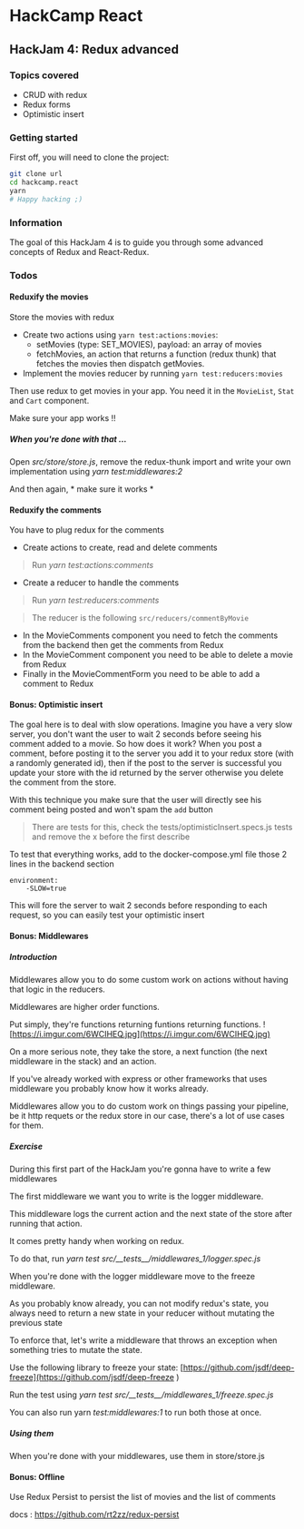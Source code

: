 # HackCamp React

## HackJam 4: Redux advanced

### Topics covered

* CRUD with redux
* Redux forms
* Optimistic insert

### Getting started

First off, you will need to clone the project:
```bash
git clone url
cd hackcamp.react
yarn
# Happy hacking ;)
```

### Information
The goal of this HackJam 4 is to guide you through some advanced concepts of Redux and React-Redux.

### Todos

#### Reduxify the movies

Store the movies with redux
* Create two actions using `yarn test:actions:movies`:
    - setMovies (type: SET_MOVIES), payload: an array of movies
    - fetchMovies, an action that returns a function (redux thunk) that fetches the movies then dispatch getMovies.
* Implement the movies reducer by running `yarn test:reducers:movies`

Then use redux to get movies in your app. You need it in the `MovieList`, `Stat` and `Cart` component.

Make sure your app works !!

##### When you're done with that ...
Open *src/store/store.js*, remove the redux-thunk import and write your own implementation using *yarn test:middlewares:2*

And then again, * make sure it works *

#### Reduxify the comments

You have to plug redux for the comments

* Create actions to create, read and delete comments
> Run *yarn test:actions:comments*
* Create a reducer to handle the comments
> Run *yarn test:reducers:comments*

> The reducer is the following `src/reducers/commentByMovie`

* In the MovieComments component you need to fetch the comments from the backend then get the comments from Redux
* In the MovieComment component you need to be able to delete a movie from Redux
* Finally in the MovieCommentForm you need to be able to add a comment to Redux

#### Bonus: Optimistic insert
The goal here is to deal with slow operations. Imagine you have a very slow server, you don't want the user to wait 2 seconds before seeing his comment added to a movie.
So how does it work? When you post a comment, before posting it to the server you add it to your redux store (with a randomly generated id), then if the post to the server is successful you update your store with the id returned by the server
otherwise you delete the comment from the store.

With this technique you make sure that the user will directly see his comment being posted and won't spam the `add` button

> There are tests for this, check the tests/optimisticInsert.specs.js tests and remove the x before the first describe

To test that everything works, add to the docker-compose.yml file those 2 lines in the backend section

    environment: 
        -SLOW=true

This will fore the server to wait 2 seconds before responding to each request, so you can easily test your optimistic insert

#### Bonus: Middlewares
##### Introduction
Middlewares allow you to do some custom work on actions without having that logic in the reducers.

Middlewares are higher order functions.

Put simply, they're functions returning funtions returning functions.
![https://i.imgur.com/6WCIHEQ.jpg](https://i.imgur.com/6WCIHEQ.jpg)

On a more serious note, they take the store, a next function (the next middleware in the stack) and an action.

If you've already worked with express or other frameworks that uses middleware you probably know how it works already.

Middlewares allow you to do custom work on things passing your pipeline, be it http requets or the redux store in our case, there's a lot of use cases for them.

##### Exercise
During this first part of the HackJam you're gonna have to write a few middlewares

The first middleware we want you to write is the logger middleware.

This middleware logs the current action and the next state of the store after running that action.

It comes pretty handy when working on redux.

To do that, run *yarn test src/\_\_tests\_\_/middlewares_1/logger.spec.js*

When you're done with the logger middleware move to the freeze middleware.

As you probably know already, you can not modify redux's state, you always need to return a new state in your reducer without mutating the previous state

To enforce that, let's write a middleware that throws an exception when something tries to mutate the state.

Use the following library to freeze your state: [https://github.com/jsdf/deep-freeze](https://github.com/jsdf/deep-freeze
)

Run the test using *yarn test src/\_\_tests\_\_/middlewares_1/freeze.spec.js*

You can also run yarn *test:middlewares:1* to run both those at once.

##### Using them
When you're done with your middlewares, use them in store/store.js


#### Bonus: Offline

Use Redux Persist to persist the list of movies and the list of comments

docs : https://github.com/rt2zz/redux-persist